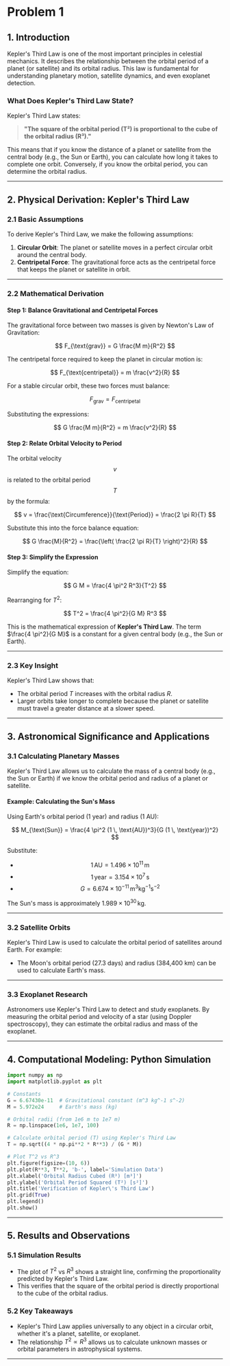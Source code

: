 # Problem 1

## **1. Introduction**

Kepler's Third Law is one of the most important principles in celestial mechanics. It describes the relationship between the orbital period of a planet (or satellite) and its orbital radius. This law is fundamental for understanding planetary motion, satellite dynamics, and even exoplanet detection.

### **What Does Kepler's Third Law State?**
Kepler's Third Law states:
> **"The square of the orbital period (T²) is proportional to the cube of the orbital radius (R³)."**

This means that if you know the distance of a planet or satellite from the central body (e.g., the Sun or Earth), you can calculate how long it takes to complete one orbit. Conversely, if you know the orbital period, you can determine the orbital radius.

---

## **2. Physical Derivation: Kepler's Third Law**

### **2.1 Basic Assumptions**
To derive Kepler's Third Law, we make the following assumptions:
1. **Circular Orbit**: The planet or satellite moves in a perfect circular orbit around the central body.
2. **Centripetal Force**: The gravitational force acts as the centripetal force that keeps the planet or satellite in orbit.

---

### **2.2 Mathematical Derivation**

#### **Step 1: Balance Gravitational and Centripetal Forces**
The gravitational force between two masses is given by Newton's Law of Gravitation:

$$
F_{\text{grav}} = G \frac{M m}{R^2}
$$

The centripetal force required to keep the planet in circular motion is:

$$
F_{\text{centripetal}} = m \frac{v^2}{R}
$$

For a stable circular orbit, these two forces must balance:

$$
F_{\text{grav}} = F_{\text{centripetal}}
$$

Substituting the expressions:

$$
G \frac{M m}{R^2} = m \frac{v^2}{R}
$$

#### **Step 2: Relate Orbital Velocity to Period**
The orbital velocity $$v$$ is related to the orbital period $$T$$ by the formula:

$$
v = \frac{\text{Circumference}}{\text{Period}} = \frac{2 \pi R}{T}
$$

Substitute this into the force balance equation:

$$
G \frac{M}{R^2} = \frac{\left( \frac{2 \pi R}{T} \right)^2}{R}
$$

#### **Step 3: Simplify the Expression**
Simplify the equation:

$$
G M = \frac{4 \pi^2 R^3}{T^2}
$$

Rearranging for $T^2$:

$$
T^2 = \frac{4 \pi^2}{G M} R^3
$$

This is the mathematical expression of **Kepler's Third Law**. The term $\frac{4 \pi^2}{G M}$ is a constant for a given central body (e.g., the Sun or Earth).

---

### **2.3 Key Insight**
Kepler's Third Law shows that:
- The orbital period $T$ increases with the orbital radius $R$.
- Larger orbits take longer to complete because the planet or satellite must travel a greater distance at a slower speed.

---

## **3. Astronomical Significance and Applications**

### **3.1 Calculating Planetary Masses**
Kepler's Third Law allows us to calculate the mass of a central body (e.g., the Sun or Earth) if we know the orbital period and radius of a planet or satellite.

#### **Example: Calculating the Sun's Mass**
Using Earth's orbital period (1 year) and radius (1 AU):

$$
M_{\text{Sun}} = \frac{4 \pi^2 (1 \, \text{AU})^3}{G (1 \, \text{year})^2}
$$

Substitute:
- $$1 \, \text{AU} = 1.496 \times 10^{11} \, \text{m}$$
- $$1 \, \text{year} = 3.154 \times 10^7 \, \text{s}$$
- $$G = 6.674 \times 10^{-11} \, \text{m}^3 \text{kg}^{-1} \text{s}^{-2}$$

The Sun's mass is approximately $1.989 \times 10^{30} \, \text{kg}$.

---

### **3.2 Satellite Orbits**
Kepler's Third Law is used to calculate the orbital period of satellites around Earth. For example:
- The Moon's orbital period (27.3 days) and radius (384,400 km) can be used to calculate Earth's mass.

---

### **3.3 Exoplanet Research**
Astronomers use Kepler's Third Law to detect and study exoplanets. By measuring the orbital period and velocity of a star (using Doppler spectroscopy), they can estimate the orbital radius and mass of the exoplanet.

---

## **4. Computational Modeling: Python Simulation**


```python
import numpy as np
import matplotlib.pyplot as plt

# Constants
G = 6.67430e-11  # Gravitational constant (m^3 kg^-1 s^-2)
M = 5.972e24     # Earth's mass (kg)

# Orbital radii (from 1e6 m to 1e7 m)
R = np.linspace(1e6, 1e7, 100)

# Calculate orbital period (T) using Kepler's Third Law
T = np.sqrt((4 * np.pi**2 * R**3) / (G * M))

# Plot T^2 vs R^3
plt.figure(figsize=(10, 6))
plt.plot(R**3, T**2, 'b-', label='Simulation Data')
plt.xlabel('Orbital Radius Cubed (R³) [m³]')
plt.ylabel('Orbital Period Squared (T²) [s²]')
plt.title('Verification of Kepler\'s Third Law')
plt.grid(True)
plt.legend()
plt.show()
```

---

## **5. Results and Observations**

### **5.1 Simulation Results**
- The plot of $T^2$ vs $R^3$ shows a straight line, confirming the proportionality predicted by Kepler's Third Law.
- This verifies that the square of the orbital period is directly proportional to the cube of the orbital radius.

### **5.2 Key Takeaways**
- Kepler's Third Law applies universally to any object in a circular orbit, whether it's a planet, satellite, or exoplanet.
- The relationship $T^2 \propto R^3$ allows us to calculate unknown masses or orbital parameters in astrophysical systems.

---


